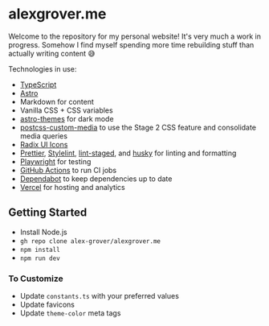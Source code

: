 # alexgrover.me

Welcome to the repository for my personal website! It's very much a work in progress. Somehow I find myself spending more time rebuilding stuff than actually writing content 😅

Technologies in use:

- [TypeScript](https://www.typescriptlang.org)
- [Astro](https://astro.build)
- Markdown for content
- Vanilla CSS + CSS variables
- [astro-themes](https://github.com/alex-grover/astro-themes) for dark mode
- [postcss-custom-media](https://github.com/csstools/postcss-plugins/tree/main/plugins/postcss-custom-media) to use the Stage 2 CSS feature and consolidate media queries
- [Radix UI Icons](https://icons.radix-ui.com)
- [Prettier](https://prettier.io), [Stylelint](https://stylelint.io), [lint-staged](https://github.com/okonet/lint-staged), and [husky](https://typicode.github.io/husky/#/) for linting and formatting
- [Playwright](https://playwright.dev) for testing
- [GitHub Actions](https://github.com/features/actions) to run CI jobs
- [Dependabot](https://github.com/features/security/) to keep dependencies up to date
- [Vercel](https://vercel.com) for hosting and analytics

## Getting Started

- Install Node.js
- `gh repo clone alex-grover/alexgrover.me`
- `npm install`
- `npm run dev`

### To Customize

- Update `constants.ts` with your preferred values
- Update favicons
- Update `theme-color` meta tags
